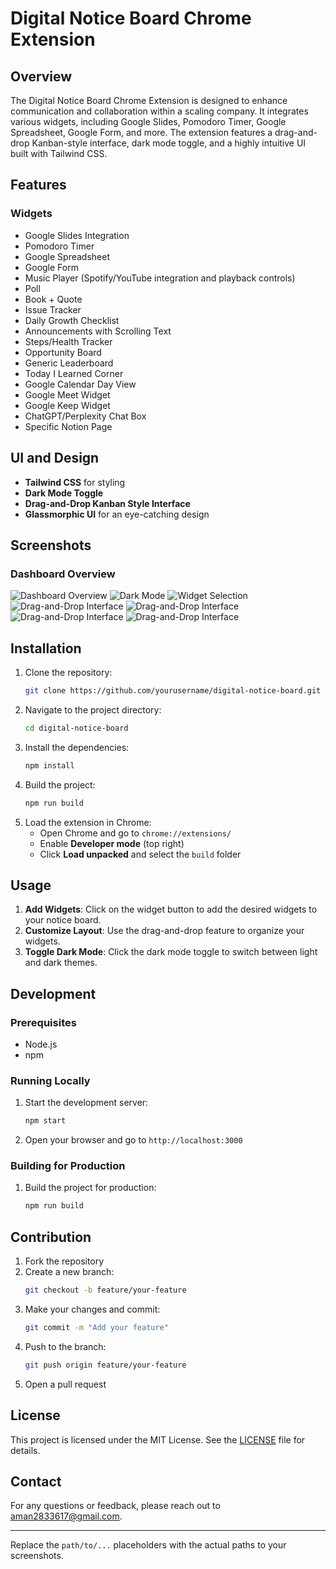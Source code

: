 # Digital Notice Board Chrome Extension

## Overview

The Digital Notice Board Chrome Extension is designed to enhance communication and collaboration within a scaling company. It integrates various widgets, including Google Slides, Pomodoro Timer, Google Spreadsheet, Google Form, and more. The extension features a drag-and-drop Kanban-style interface, dark mode toggle, and a highly intuitive UI built with Tailwind CSS.

## Features

###  Widgets
- Google Slides Integration
- Pomodoro Timer
- Google Spreadsheet
- Google Form
- Music Player (Spotify/YouTube integration and playback controls)
- Poll
- Book + Quote
- Issue Tracker
- Daily Growth Checklist
- Announcements with Scrolling Text
- Steps/Health Tracker
- Opportunity Board
- Generic Leaderboard
- Today I Learned Corner
- Google Calendar Day View
- Google Meet Widget
- Google Keep Widget
- ChatGPT/Perplexity Chat Box
- Specific Notion Page

## UI and Design

- **Tailwind CSS** for styling
- **Dark Mode Toggle**
- **Drag-and-Drop Kanban Style Interface**
- **Glassmorphic UI** for an eye-catching design

## Screenshots

### Dashboard Overview
![Dashboard Overview](ss/ss1.png)
![Dark Mode](ss/ss2.png)
![Widget Selection](ss/ss3.png)
![Drag-and-Drop Interface](ss/ss4.png)
![Drag-and-Drop Interface](ss/ss5.png)
![Drag-and-Drop Interface](ss/ss6.png)
![Drag-and-Drop Interface](ss/ss8.png)


## Installation

1. Clone the repository:
    ```bash
    git clone https://github.com/yourusername/digital-notice-board.git
    ```
2. Navigate to the project directory:
    ```bash
    cd digital-notice-board
    ```
3. Install the dependencies:
    ```bash
    npm install
    ```
4. Build the project:
    ```bash
    npm run build
    ```
5. Load the extension in Chrome:
    - Open Chrome and go to `chrome://extensions/`
    - Enable **Developer mode** (top right)
    - Click **Load unpacked** and select the `build` folder

## Usage

1. **Add Widgets**: Click on the widget button to add the desired widgets to your notice board.
2. **Customize Layout**: Use the drag-and-drop feature to organize your widgets.
3. **Toggle Dark Mode**: Click the dark mode toggle to switch between light and dark themes.

## Development

### Prerequisites

- Node.js
- npm

### Running Locally

1. Start the development server:
    ```bash
    npm start
    ```
2. Open your browser and go to `http://localhost:3000`

### Building for Production

1. Build the project for production:
    ```bash
    npm run build
    ```

## Contribution

1. Fork the repository
2. Create a new branch:
    ```bash
    git checkout -b feature/your-feature
    ```
3. Make your changes and commit:
    ```bash
    git commit -m "Add your feature"
    ```
4. Push to the branch:
    ```bash
    git push origin feature/your-feature
    ```
5. Open a pull request

## License

This project is licensed under the MIT License. See the [LICENSE](LICENSE) file for details.

## Contact

For any questions or feedback, please reach out to [aman2833617@gmail.com](mailto:your.email@example.com).

---

Replace the `path/to/...` placeholders with the actual paths to your screenshots.
